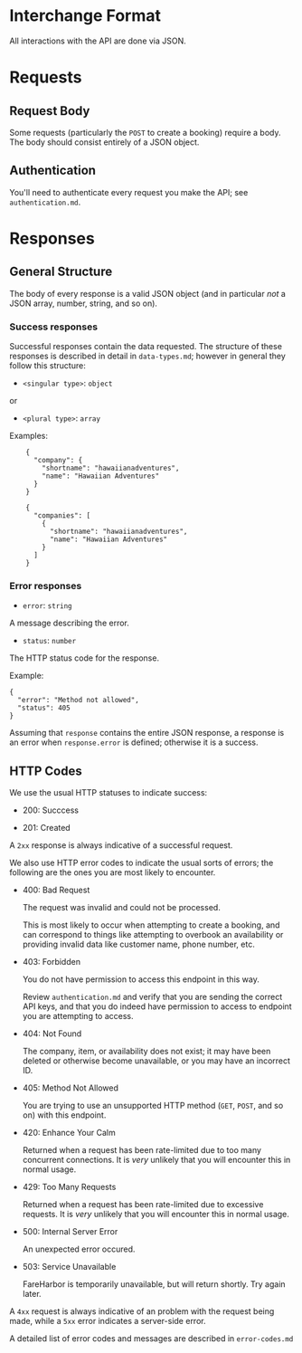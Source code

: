 # Interchange Format

All interactions with the API are done via JSON.

# Requests

## Request Body

Some requests (particularly the `POST` to create a booking) require a body.
The body should consist entirely of a JSON object.

## Authentication

You'll need to authenticate every request you make the API; see `authentication.md`.

# Responses

## General Structure

The body of every response is a valid JSON object (and in particular *not* a JSON array,
number, string, and so on).

### Success responses

Successful responses contain the data requested.  The structure of these responses is described in detail
in `data-types.md`; however in general they follow this structure:

* `<singular type>`: `object`

or 

* `<plural type>`: `array`

Examples:

```
    {
      "company": {
        "shortname": "hawaiianadventures",
        "name": "Hawaiian Adventures"
      }
    }
```

``` 
    {
      "companies": [
        {
          "shortname": "hawaiianadventures",
          "name": "Hawaiian Adventures"
        }
      ]
    }
```

### Error responses
 
* `error`: `string`

A message describing the error.

* `status`: `number`

The HTTP status code for the response.

Example:

    {
      "error": "Method not allowed",
      "status": 405
    }

Assuming that `response` contains the entire JSON response, a response is an error when `response.error`
is defined; otherwise it is a success.

## HTTP Codes

We use the usual HTTP statuses to indicate success:

* 200: Succcess

* 201: Created

A `2xx` response is always indicative of a successful request.

We also use HTTP error codes to indicate the usual sorts of errors; the following
are the ones you are most likely to encounter.

* 400: Bad Request

  The request was invalid and could not be processed.

  This is most likely to occur when attempting to create a booking,
  and can correspond to things like attempting to overbook an availability
  or providing invalid data like customer name, phone number, etc.

* 403: Forbidden

  You do not have permission to access this endpoint in this way.
  
  Review `authentication.md` and verify that you are sending the
  correct API keys, and that you do indeed have permission to access to
  endpoint you are attempting to access.
  
* 404: Not Found

  The company, item, or availability does not exist; it may have been
  deleted or otherwise become unavailable, or you may have an incorrect ID.

* 405: Method Not Allowed

  You are trying to use an unsupported HTTP method (`GET`, `POST`, and so on)
  with this endpoint.

* 420: Enhance Your Calm

  Returned when a request has been rate-limited due to too many concurrent
  connections. It is *very* unlikely that you will encounter this in normal
  usage.

* 429: Too Many Requests

  Returned when a request has been rate-limited due to excessive requests.
  It is *very* unlikely that you will encounter this in normal usage.

* 500: Internal Server Error

  An unexpected error occured.

* 503: Service Unavailable

  FareHarbor is temporarily unavailable, but will return shortly. Try again later.

A `4xx` request is always indicative of an problem with the request being made,
while a `5xx` error indicates a server-side error.

A detailed list of error codes and messages are described in `error-codes.md`
